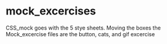 # mock_excercises
CSS_mock goes with the 5 stye sheets. Moving the boxes
the Mock_excercise files are the button, cats, and gif excercise
